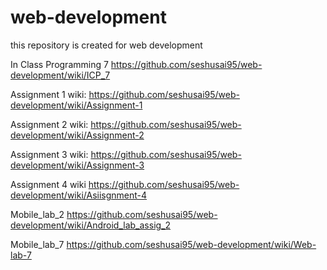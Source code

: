 # web-development
this repository is created for web development

In Class Programming 7
https://github.com/seshusai95/web-development/wiki/ICP_7

Assignment 1 wiki:
https://github.com/seshusai95/web-development/wiki/Assignment-1

Assignment 2 wiki:
https://github.com/seshusai95/web-development/wiki/Assignment-2

Assignment 3 wiki:
https://github.com/seshusai95/web-development/wiki/Assignment-3

Assignment 4 wiki
https://github.com/seshusai95/web-development/wiki/Asiisgnment-4

Mobile_lab_2
https://github.com/seshusai95/web-development/wiki/Android_lab_assig_2

Mobile_lab_7
https://github.com/seshusai95/web-development/wiki/Web-lab-7
